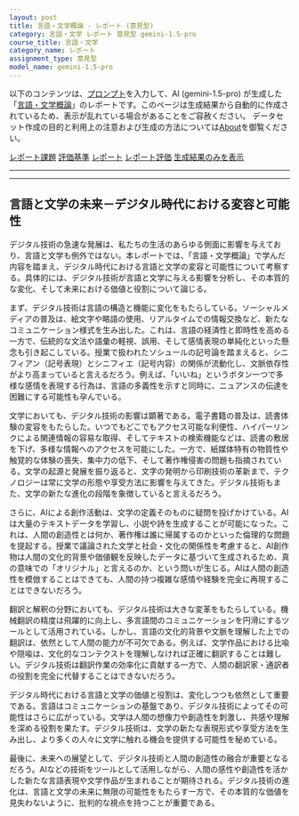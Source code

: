 ```yaml
---
layout: post
title: 言語・文学概論 - レポート (意見型)
category: 言語・文学 レポート 意見型 gemini-1.5-pro
course_title: 言語・文学
category_name: レポート
assignment_type: 意見型
model_name: gemini-1.5-pro
---
```


以下のコンテンツは、[プロンプト](http://127.0.0.1:8000/generated/言語・文学/gemini-1.5-pro/prompt_レポート-意見型.md)を入力して、AI (gemini-1.5-pro) が生成した「[言語・文学概論](/contents/言語・文学/)」のレポートです。このページは生成結果から自動的に作成されているため、表示が乱れている場合があることをご容赦ください。
データセット作成の目的と利用上の注意および生成の方法については[About](/About)を御覧ください。

[レポート課題](../レポート課題-意見型)
[評価基準](../評価基準-意見型)
[レポート](../レポート-意見型)
[レポート評価](../レポート評価-意見型)
[生成結果のみを表示](http://127.0.0.1:8000/generated/言語・文学/gemini-1.5-pro/レポート-意見型.md)
  

***
***
  
## 言語と文学の未来－デジタル時代における変容と可能性

デジタル技術の急速な発展は、私たちの生活のあらゆる側面に影響を与えており、言語と文学も例外ではない。本レポートでは、「言語・文学概論」で学んだ内容を踏まえ、デジタル時代における言語と文学の変容と可能性について考察する。具体的には、デジタル技術が言語と文学に与える影響を分析し、その本質的な変化、そして未来における価値と役割について論じる。

まず、デジタル技術は言語の構造と機能に変化をもたらしている。ソーシャルメディアの普及は、絵文字や略語の使用、リアルタイムでの情報交換など、新たなコミュニケーション様式を生み出した。これは、言語の経済性と即時性を高める一方で、伝統的な文法や語彙の軽視、誤用、そして感情表現の単純化といった懸念も引き起こしている。授業で扱われたソシュールの記号論を踏まえると、シニフィアン（記号表現）とシニフィエ（記号内容）の関係が流動化し、文脈依存性がより高まっていると言えるだろう。例えば、「いいね」というボタン一つで多様な感情を表現する行為は、言語の多義性を示すと同時に、ニュアンスの伝達を困難にする可能性も孕んでいる。

文学においても、デジタル技術の影響は顕著である。電子書籍の普及は、読書体験の変容をもたらした。いつでもどこでもアクセス可能な利便性、ハイパーリンクによる関連情報の容易な取得、そしてテキストの検索機能などは、読書の敷居を下げ、多様な情報へのアクセスを可能にした。一方で、紙媒体特有の物質性や触覚的な体験の喪失、集中力の低下、そして著作権侵害の問題も指摘されている。文学の起源と発展を振り返ると、文字の発明から印刷技術の革新まで、テクノロジーは常に文学の形態や享受方法に影響を与えてきた。デジタル技術もまた、文学の新たな進化の段階を象徴していると言えるだろう。

さらに、AIによる創作活動は、文学の定義そのものに疑問を投げかけている。AIは大量のテキストデータを学習し、小説や詩を生成することが可能になった。これは、人間の創造性とは何か、著作権は誰に帰属するのかといった倫理的な問題を提起する。授業で議論された文学と社会・文化の関係性を考慮すると、AI創作物は人間の文化的背景や価値観を反映したデータに基づいて生成されるため、真の意味での「オリジナル」と言えるのか、という問いが生じる。AIは人間の創造性を模倣することはできても、人間の持つ複雑な感情や経験を完全に再現することはできないだろう。

翻訳と解釈の分野においても、デジタル技術は大きな変革をもたらしている。機械翻訳の精度は飛躍的に向上し、多言語間のコミュニケーションを円滑にするツールとして活用されている。しかし、言語の文化的背景や文脈を理解した上での翻訳は、依然として人間の能力が不可欠である。例えば、文学作品における比喩や隠喩は、文化的なコンテクストを理解しなければ正確に翻訳することは難しい。デジタル技術は翻訳作業の効率化に貢献する一方で、人間の翻訳家・通訳者の役割を完全に代替することはできないだろう。

デジタル時代における言語と文学の価値と役割は、変化しつつも依然として重要である。言語はコミュニケーションの基盤であり、デジタル技術によってその可能性はさらに広がっている。文学は人間の想像力や創造性を刺激し、共感や理解を深める役割を果たす。デジタル技術は、文学の新たな表現形式や享受方法を生み出し、より多くの人々に文学に触れる機会を提供する可能性を秘めている。

最後に、未来への展望として、デジタル技術と人間の創造性の融合が重要となるだろう。AIなどの技術をツールとして活用しながら、人間の感性や創造性を活かした新たな言語表現や文学作品が生まれることが期待される。デジタル技術の進化は、言語と文学の未来に無限の可能性をもたらす一方で、その本質的な価値を見失わないように、批判的な視点を持つことが重要である。
